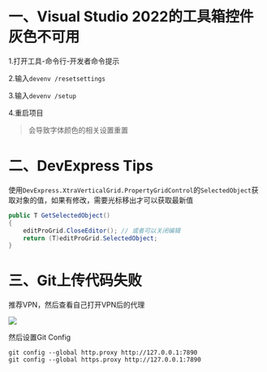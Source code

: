 # 一、Visual Studio 2022的工具箱控件灰色不可用

1.打开工具-命令行-开发者命令提示

2.输入`devenv /resetsettings`

3.输入`devenv /setup`

4.重启项目

> 会导致字体颜色的相关设置重置

# 二、DevExpress Tips

使用`DevExpress.XtraVerticalGrid.PropertyGridControl`的`SelectedObject`获取对象的值，如果有修改，需要光标移出才可以获取最新值

```c#
public T GetSelectedObject()
{
    editProGrid.CloseEditor(); // 或者可以关闭编辑
    return (T)editProGrid.SelectedObject;
}
```

# 三、Git上传代码失败

推荐VPN，然后查看自己打开VPN后的代理

<img src="C:\\Files\\Note\\Images\\note_img_1.png">

然后设置Git Config

```shell
git config --global http.proxy http://127.0.0.1:7890
git config --global https.proxy http://127.0.0.1:7890
```

